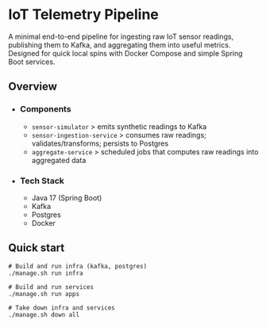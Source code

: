 # IoT Telemetry Pipeline

A minimal end-to-end pipeline for ingesting raw IoT sensor readings, publishing them to Kafka, and aggregating them into useful metrics. Designed for quick local spins with Docker Compose and simple Spring Boot services.

## Overview

* ### Components
  * `sensor-simulator` > emits synthetic readings to Kafka
  * `sensor-ingestion-service` > consumes raw readings; validates/transforms; persists to Postgres
  * `aggregate-service` > scheduled jobs that computes raw readings into aggregated data

* ### Tech Stack
  * Java 17 (Spring Boot)
  * Kafka
  * Postgres
  * Docker

## Quick start
```
# Build and run infra (kafka, postgres)
./manage.sh run infra

# Build and run services
./manage.sh run apps

# Take down infra and services
./manage.sh down all
```